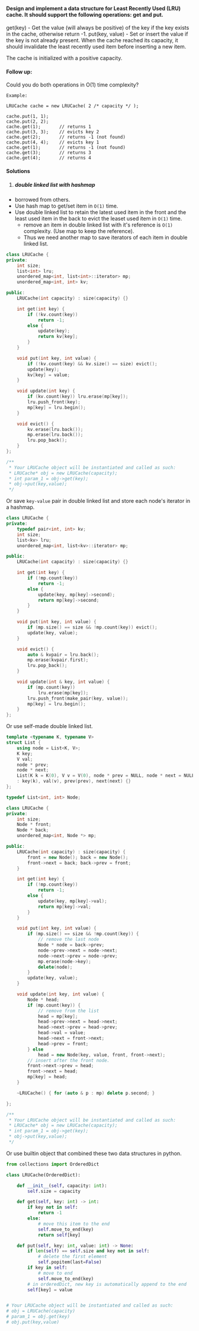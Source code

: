 #### Design and implement a data structure for Least Recently Used (LRU) cache. It should support the following operations: get and put.

get(key) - Get the value (will always be positive) of the key if the key exists in the cache, otherwise return -1.
put(key, value) - Set or insert the value if the key is not already present. When the cache reached its capacity, it should invalidate the least recently used item before inserting a new item.

The cache is initialized with a positive capacity.

#### Follow up:
Could you do both operations in O(1) time complexity?

```
Example:

LRUCache cache = new LRUCache( 2 /* capacity */ );

cache.put(1, 1);
cache.put(2, 2);
cache.get(1);       // returns 1
cache.put(3, 3);    // evicts key 2
cache.get(2);       // returns -1 (not found)
cache.put(4, 4);    // evicts key 1
cache.get(1);       // returns -1 (not found)
cache.get(3);       // returns 3
cache.get(4);       // returns 4
```


#### Solutions

1. ##### double linked list with hashmap

- borrowed from others.
- Use hash map to get/set item in `O(1)` time.
- Use double linked list to retain the latest used item in the front and the least used item in the back to evict the leaset used item in `O(1)` time.
    - remove an item in double linked list with it's reference is `O(1)` complexity. (Use map to keep the reference).
    - Thus we need another map to save iterators of each item in double linked list.


```c++
class LRUCache {
private:
    int size;
    list<int> lru;
    unordered_map<int, list<int>::iterator> mp;
    unordered_map<int, int> kv;

public:
    LRUCache(int capacity) : size(capacity) {}

    int get(int key) {
        if (!kv.count(key))
            return -1;
        else {
            update(key);
            return kv[key];
        }
    }

    void put(int key, int value) {
        if (!kv.count(key) && kv.size() == size) evict();
        update(key);
        kv[key] = value;
    }

    void update(int key) {
        if (kv.count(key)) lru.erase(mp[key]);
        lru.push_front(key);
        mp[key] = lru.begin();
    }

    void evict() {
        kv.erase(lru.back());
        mp.erase(lru.back());
        lru.pop_back();
    }
};

/**
 * Your LRUCache object will be instantiated and called as such:
 * LRUCache* obj = new LRUCache(capacity);
 * int param_1 = obj->get(key);
 * obj->put(key,value);
 */
```

Or save `key-value` pair in double linked list and store each node's iterator in a hashmap.

```c++
class LRUCache {
private:
    typedef pair<int, int> kv;
    int size;
    list<kv> lru;
    unordered_map<int, list<kv>::iterator> mp;

public:
    LRUCache(int capacity) : size(capacity) {}

    int get(int key) {
        if (!mp.count(key))
            return -1;
        else {
            update(key, mp[key]->second);
            return mp[key]->second;
        }
    }

    void put(int key, int value) {
        if (mp.size() == size && !mp.count(key)) evict();
        update(key, value);
    }

    void evict() {
        auto & kvpair = lru.back();
        mp.erase(kvpair.first);
        lru.pop_back();
    }

    void update(int & key, int value) {
        if (mp.count(key))
            lru.erase(mp[key]);
        lru.push_front(make_pair(key, value));
        mp[key] = lru.begin();
    }
};
```

Or use self-made double linked list.

```c++
template <typename K, typename V>
struct List {
    using node = List<K, V>;
    K key;
    V val;
    node * prev;
    node * next;
    List(K k = K(0), V v = V(0), node * prev = NULL, node * next = NULL)
    : key(k), val(v), prev(prev), next(next) {}
};

typedef List<int, int> Node;

class LRUCache {
private:
    int size;
    Node * front;
    Node * back;
    unordered_map<int, Node *> mp;

public:
    LRUCache(int capacity) : size(capacity) {
        front = new Node(); back = new Node(); 
        front->next = back; back->prev = front;
    }

    int get(int key) {
        if (!mp.count(key))
            return -1;
        else {
            update(key, mp[key]->val);
            return mp[key]->val;
        }
    }

    void put(int key, int value) {
        if (mp.size() == size && !mp.count(key)) {
            // remove the last node
            Node * node = back->prev;
            node->prev->next = node->next;
            node->next->prev = node->prev;
            mp.erase(node->key);
            delete(node);
        }
        update(key, value);
    }

    void update(int key, int value) {
        Node * head;
        if (mp.count(key)) {
            // remove from the list
            head = mp[key];
            head->prev->next = head->next;
            head->next->prev = head->prev;
            head->val = value;
            head->next = front->next;
            head->prev = front;
        } else
            head = new Node(key, value, front, front->next);
        // insert after the front node.
        front->next->prev = head;
        front->next = head;
        mp[key] = head;
    }

    ~LRUCache() { for (auto & p : mp) delete p.second; }

};

/**
 * Your LRUCache object will be instantiated and called as such:
 * LRUCache* obj = new LRUCache(capacity);
 * int param_1 = obj->get(key);
 * obj->put(key,value);
 */
```

Or use builtin object that combined these two data structures in python.

```python
from collections import OrderedDict

class LRUCache(OrderedDict):

    def __init__(self, capacity: int):
        self.size = capacity

    def get(self, key: int) -> int:
        if key not in self:
            return -1
        else:
            # move this item to the end
            self.move_to_end(key)
            return self[key]

    def put(self, key: int, value: int) -> None:
        if len(self) == self.size and key not in self:
            # delete the first element
            self.popitem(last=False)
        if key in self:
            # move to end
            self.move_to_end(key)
        # in orderedDict, new key is automatically append to the end
        self[key] = value


# Your LRUCache object will be instantiated and called as such:
# obj = LRUCache(capacity)
# param_1 = obj.get(key)
# obj.put(key,value)
```